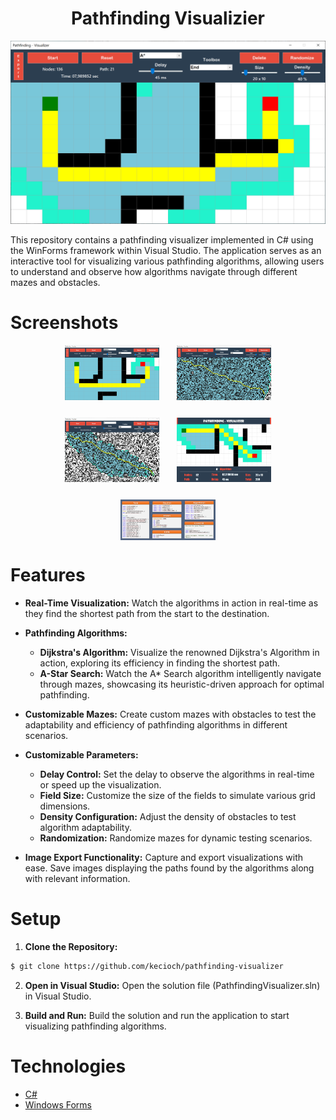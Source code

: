 <h1 align="center">
  Pathfinding Visualizier
<br>
</h1>

<p align="center">
  <img src="./Static/PV-Screenshot-1.PNG" />
</p>

This repository contains a pathfinding visualizer implemented in C# using the WinForms framework within Visual Studio. The application serves as an interactive tool for visualizing various pathfinding algorithms, allowing users to understand and observe how algorithms navigate through different mazes and obstacles.

# Screenshots

<div align="center" style="display: flex; justify-content: center; flex-wrap: wrap; gap: 2em">
  <img src="./static/PV-Screenshot-2.PNG" width="30%" />
  <img src="./static/PV-Screenshot-3.PNG" width="30%" />
  <img src="./static/PV-Screenshot-4.PNG" width="30%" />
  <img src="./static/PV-AStar.jpeg" width="30%" />
  <img src="./static/Klassenstruktur.PNG" width="30%" />
</div >

# Features

- **Real-Time Visualization:** Watch the algorithms in action in real-time as they find the shortest path from the start to the destination.

- **Pathfinding Algorithms:**

  - **Dijkstra's Algorithm:** Visualize the renowned Dijkstra's Algorithm in action, exploring its efficiency in finding the shortest path.
  - **A-Star Search:** Watch the A\* Search algorithm intelligently navigate through mazes, showcasing its heuristic-driven approach for optimal pathfinding.

- **Customizable Mazes:** Create custom mazes with obstacles to test the adaptability and efficiency of pathfinding algorithms in different scenarios.

- **Customizable Parameters:**

  - **Delay Control:** Set the delay to observe the algorithms in real-time or speed up the visualization.
  - **Field Size:** Customize the size of the fields to simulate various grid dimensions.
  - **Density Configuration:** Adjust the density of obstacles to test algorithm adaptability.
  - **Randomization:** Randomize mazes for dynamic testing scenarios.

- **Image Export Functionality:** Capture and export visualizations with ease. Save images displaying the paths found by the algorithms along with relevant information.

# Setup

1.  **Clone the Repository:**

```bash
$ git clone https://github.com/kecioch/pathfinding-visualizer
```

2. **Open in Visual Studio:**
   Open the solution file (PathfindingVisualizer.sln) in Visual Studio.

3. **Build and Run:**
   Build the solution and run the application to start visualizing pathfinding algorithms.

# Technologies

- [C#](https://www.wikipedia.org/wiki/C_Sharp_(programming_language))
- [Windows Forms](https://www.wikipedia.org/wiki/Windows_Forms)
